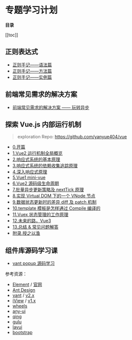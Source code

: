 # 专题学习计划

**目录**

[[toc]]

## 正则表达式

- [正则手记——语法篇](/topic/regex/正则手记——语法篇.html)
- [正则手记——方法篇](/topic/regex/正则手记——方法篇.html)
- [正则手记——实例篇](/topic/regex/正则手记——实例篇.html)

## 前端常见需求的解决方案

- [前端常见需求的解决方案 —— 玩转异步](https://yanyue404.github.io/blog/posts/?id=248)

## 探索 Vue.js 内部运行机制

> exploration Repo: https://github.com/yanyue404/vue

- [0.开篇](/topic/vue-explore/0.开篇.html)
- [1.Vue2 运行机制全局概览](/topic/vue-explore/1.Vue2%20运行机制全局概览.html)
- [2.响应式系统的基本原理](/topic/vue-explore/2.响应式系统的基本原理.html)
- [3.响应式系统的依赖收集追踪原理](/topic/vue-explore/3.响应式系统的依赖收集追踪原理.html)
- [4.深入响应式原理](/topic/vue-explore/4.深入响应式原理.html)
- [5.Vue1 mini-vue](/topic/vue-explore/5.Vue1%20mini-vue.html)
- [6.Vue2 源码级生命周期](/topic/vue-explore/6.Vue2%20源码级生命周期.html)
- [7.批量异步更新策略及 nextTick 原理](/topic/vue-explore/7.批量异步更新策略及%20nextTick%20原理.html)
- [8.实现 Virtual DOM 下的一个 VNode 节点](/topic/vue-explore/8.实现%20Virtual%20DOM%20下的一个%20VNode%20节点.html)
- [9.数据状态更新时的差异 diff 及 patch 机制](/topic/vue-explore/9.数据状态更新时的差异%20diff%20及%20patch%20机制.html)
- [10.template 模板是怎样通过 Compile 编译的](/topic/vue-explore/10.template%20模板是怎样通过%20Compile%20编译的.html)
- [11.Vuex 状态管理的工作原理](/topic/vue-explore/11.Vuex%20状态管理的工作原理.html)
- [12.未来的路，Vue3](/topic/vue-explore/12.未来的路，Vue3.html)
- [13.总结 & 常见问题解答](/topic/vue-explore/13.总结%20&%20常见问题解答.html)
- [附录.授之以渔](/topic/vue-explore/附录.授之以渔.html)

## 组件库源码学习课

- [vant popup 源码学习](https://github.com/yanyue404/blog/issues/250)

参考资源：

- [Element](https://github.com/ElemeFE/element) / [官网](https://element.eleme.cn/#/zh-CN)
- [Ant Design](https://ant.design/)
- [vant](https://github.com/youzan/vant) / [v2.x](https://github.com/youzan/vant/tree/2.x/src)
- [iView](https://www.iviewui.com/) / [v1.x](https://github.com/iview/iview/tree/1.x/src/components)
- [wheels](https://github.com/FrankFang/wheels)
- [any-ui](https://github.com/any86/any-ui)
- [qing](https://github.com/veedrin/qing)
- [gulu](https://github.com/FrankFang/gulu)
- [layui](https://www.layui.com/)
- [bootstrap](https://www.bootcss.com/)
